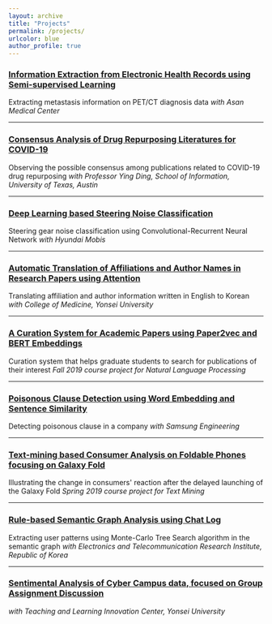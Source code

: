 ```yaml
---
layout: archive
title: "Projects"
permalink: /projects/
urlcolor: blue
author_profile: true
---
```


### [Information Extraction from Electronic Health Records using Semi-supervised Learning](https://namupark.github.io/projects/1/)

Extracting metastasis information on PET/CT diagnosis data 
*with Asan Medical Center*

------

### [Consensus Analysis of Drug Repurposing Literatures for COVID-19](https://namupark.github.io/projects/2/)

Observing the possible consensus among publications related to COVID-19 drug repurposing 
*with Professor Ying Ding, School of Information, University of Texas, Austin*

------

### [Deep Learning based Steering Noise Classification](https://namupark.github.io/projects/3/)

Steering gear noise classification using Convolutional-Recurrent Neural Network 
*with Hyundai Mobis*

------

### [Automatic Translation of Affiliations and Author Names in Research Papers using Attention](https://namupark.github.io/projects/4/)

Translating affiliation and author information written in English to Korean 
*with College of Medicine, Yonsei University*

------

### [A Curation System for Academic Papers using Paper2vec and BERT Embeddings](https://namupark.github.io/projects/5/)

Curation system that helps graduate students to search for publications of their interest 
*Fall 2019 course project for Natural Language Processing* 

------

### [Poisonous Clause Detection using Word Embedding and Sentence Similarity](https://namupark.github.io/projects/6/)

Detecting poisonous clause in a company 
*with Samsung Engineering*

------

### [Text-mining based Consumer Analysis on Foldable Phones focusing on Galaxy Fold](https://namupark.github.io/projects/7/)

Illustrating the change in consumers' reaction after the delayed launching of the Galaxy Fold 
*Spring 2019 course project for Text Mining* 

------

### [Rule-based Semantic Graph Analysis using Chat Log](https://namupark.github.io/projects/8/)

Extracting user patterns using Monte-Carlo Tree Search algorithm in the semantic graph
*with Electronics and Telecommunication Research Institute, Republic of Korea*

------

### [Sentimental Analysis of Cyber Campus data, focused on Group Assignment Discussion](https://namupark.github.io/projects/10/)

*with Teaching and Learning Innovation Center, Yonsei University*

